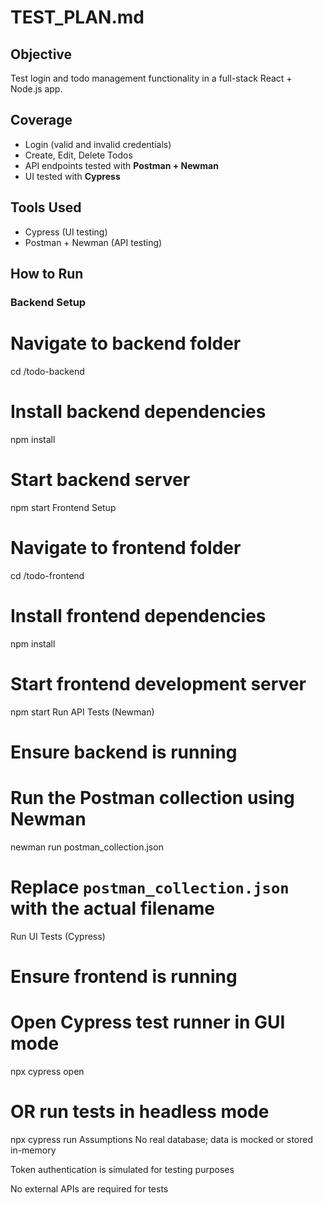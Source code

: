 # TEST_PLAN.md

## Objective
Test login and todo management functionality in a full-stack React + Node.js app.

## Coverage
- Login (valid and invalid credentials)
- Create, Edit, Delete Todos
- API endpoints tested with **Postman + Newman**
- UI tested with **Cypress**

## Tools Used
- Cypress (UI testing)
- Postman + Newman (API testing)

## How to Run

### Backend Setup

# Navigate to backend folder
cd /todo-backend

# Install backend dependencies
npm install

# Start backend server
npm start
Frontend Setup

# Navigate to frontend folder
cd /todo-frontend

# Install frontend dependencies
npm install

# Start frontend development server
npm start
Run API Tests (Newman)

# Ensure backend is running

# Run the Postman collection using Newman
newman run postman_collection.json

# Replace `postman_collection.json` with the actual filename
Run UI Tests (Cypress)

# Ensure frontend is running

# Open Cypress test runner in GUI mode
npx cypress open

# OR run tests in headless mode
npx cypress run
Assumptions
No real database; data is mocked or stored in-memory

Token authentication is simulated for testing purposes

No external APIs are required for tests


